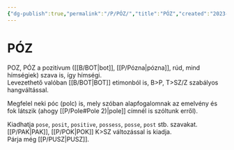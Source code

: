 ```yaml
---
{"dg-publish":true,"permalink":"/P/PÓZ/","title":"PÓZ","created":"2023-11-21T11:29","updated":"2024-10-25T23:51"}
---
```



# PÓZ

POZ, PÓZ a pozitívum ([[B/BOT\|bot]], [[P/Pózna\|pózna]], rúd, mind hímségiek) szava is, így hímségi.  
Levezethető valóban [[B/BOT\|BOT]] etimonból is, B>P, T>SZ/Z szabályos hangváltással.  

Megfelel neki póc (polc) is, mely szóban alapfogalomnak az emelvény és fok látszik (ahogy [[P/Pole#Pole 2)\|pole]] címnél is szóltunk erről).  

Kiadhatja `pose`, `posit`, `positive`, `possess`, `posse`, `post` stb. szavakat.  
[[P/PAK\|PAK]], [[P/POK\|POK]] K>SZ változással is kiadja.  
Párja még [[P/PUSZ\|PUSZ]].  
